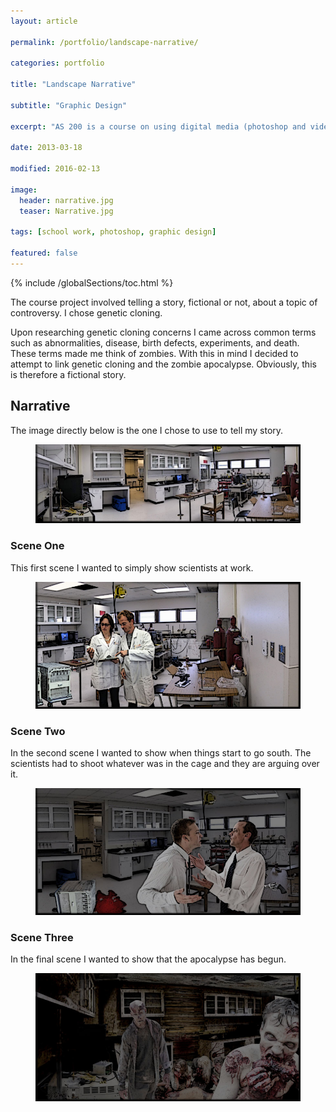 ```yaml
---
layout: article

permalink: /portfolio/landscape-narrative/

categories: portfolio

title: "Landscape Narrative"

subtitle: "Graphic Design"

excerpt: "AS 200 is a course on using digital media (photoshop and video). This post is one of my projects."

date: 2013-03-18

modified: 2016-02-13

image: 
  header: narrative.jpg
  teaser: Narrative.jpg
  
tags: [school work, photoshop, graphic design]

featured: false
---
```


{% include /globalSections/toc.html %}

The course project involved telling a story, fictional or not, about a topic of controversy. I chose genetic cloning.

Upon researching genetic cloning concerns I came across common terms such as abnormalities, disease, birth defects, experiments, and death. These terms made me think of zombies. With this in mind I decided to attempt to link genetic cloning and the zombie apocalypse. Obviously, this is therefore a fictional story.

## Narrative
The image directly below is the one I chose to use to tell my story.

<figure class="full">
	<a href="/assets/images/post-landscape-narrative/Narrative Image One.jpg" title="Narrative Image One"><img src="/assets/images/post-landscape-narrative/Narrative Image One.jpg" alt="Narrative Image One" /></a>
</figure>

### Scene One
This first scene I wanted to simply show scientists at work. 

<figure class="full">
	<a href="/assets/images/post-landscape-narrative/Narrative Image Two.jpg" title="Narrative Image Two"><img src="/assets/images/post-landscape-narrative/Narrative Image Two.jpg" alt="Narrative Image Two" /></a>
</figure>

### Scene Two
In the second scene I wanted to show when things start to go south. The scientists had to shoot whatever was in the cage and they are arguing over it.

<figure class="full">
	<a href="/assets/images/post-landscape-narrative/Narrative Image Three.jpg" title="Narrative Image Three"><img src="/assets/images/post-landscape-narrative/Narrative Image Three.jpg" alt="Narrative Image Three" /></a>
</figure>

### Scene Three
In the final scene I wanted to show that the apocalypse has begun.

<figure class="full">
	<a href="/assets/images/post-landscape-narrative/Narrative Image Four.jpg" title="Narrative Image Four"><img src="/assets/images/post-landscape-narrative/Narrative Image Four.jpg" alt="Narrative Image Four" /></a>
</figure>